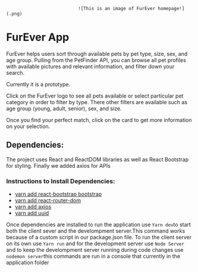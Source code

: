                                ![This is an image of FurEver homepage!](.png)
# FurEver App

FurEver helps users sort through available pets by pet type, size, sex, and age group.  Pulling from the PetFinder API, you can browse all pet profiles with available pictures and relevant information, and filter down your search.

Currently it is a prototype.

Click on the FurEver logo to see all pets available or select particular pet category in order to filter by type.   There other filters are available such as age group (young, adult, senior), sex, and size.

Once you find your perfect match, click on the card to get more information on your selection.

## Dependencies:


The project uses React and ReactDOM libraries as well as React Bootstrap for styling.
Finally we added axios for APIs

### Instructions to Install Dependencies:  
*   [yarn add react-bootstrap bootstrap](https://www.npmjs.com/package/react-bootstrap "Link to React-bootstrap documentation")
*   [yarn add react-router-dom](https://www.npmjs.com/package/react-router-dom "Link to the react-router-dom documentation") 
*   [yarn add axios](https://www.npmjs.com/package/axios "Link to the axios documentation") 
*   [yarn add uuid](https://www.npmjs.com/package/uuid "Link to the UUID documentation")

Once dependencies are installed to run the application use `Yarn dev`to start both the client sever and the develompment server.This command works because of a custom script in our package.json file. To run the client server on its own use `Yarn run` and for the development server use `Node Server` and to keep the develompment server running during code changes use `nodemon server`this commands are run in a console that currently in the application folder
